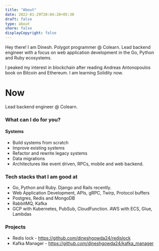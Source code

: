 ```yaml
---
title: "About"
date: 2022-01-29T20:04:20+05:30
draft: false
type: about
share: false
displayCopyright: false
---
```


Hey there!
I am Dinesh. 
Polygot programmer @ Colearn.
Lead backend engineer with a focus on web application development in the Go, Python and Ruby ecosystems.

I peaked my interest in blockchain after reading Andreas Antonopoulos book on Bitcoin and Ethereum. I am learning Solidity now.

# Now

Lead backend engineer @ Colearn.

### What can I do for you?

#### Systems
- Build systems from scratch
- Improve existing systems
- Refactor and rewrite legacy systems
- Data migrations
- Architectures like event driven, RPCs, mobile and web backend.

### Tech stacks that I am good at

- Go, Python and Ruby. Django and Rails recently.
- Web Application Development, APIs, gRPC, Twirp, Protocol buffers
- Postgres, Redis and MongoDB
- RabbitMQ, Kafka
- GCP with Kubernetes, PubSub, CloudFunction. AWS with ECS, Glue, Lambdas

### Projects
- Redis lock - https://github.com/dineshgowda24/redislock
- Kafka Manager - https://github.com/dineshgowda24/kafka_manager